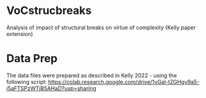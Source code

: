 # VoCstrucbreaks
Analysis of impact of structural breaks on virtue of complexity (Kelly paper extension)

# Data Prep 
The data files were prepared as described in Kelly 2022 - using the following script:  https://colab.research.google.com/drive/1vGal-tZGHgv9a5-j5aFTSPzWTjB5AHaD?usp=sharing
